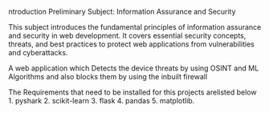 ntroduction
Preliminary Subject: Information Assurance and Security

This subject introduces the fundamental principles of information assurance and security in web development. It covers essential security concepts, threats, and best practices to protect web applications from vulnerabilities and cyberattacks.

A web application which Detects the device threats by using OSINT and ML Algorithms and also blocks them by using the inbuilt firewall


The Requirements that need to be installed for this projects arelisted below
         1. pyshark
         2. scikit-learn
         3. flask
         4. pandas
         5. matplotlib.
